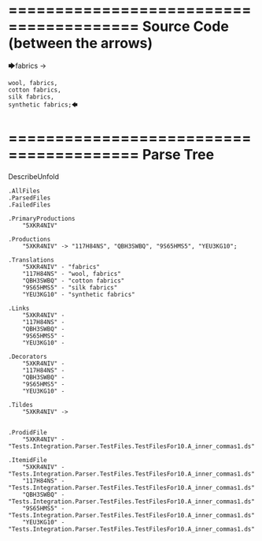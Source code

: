 ========================================
Source Code (between the arrows)
========================================

🡆fabrics ->

	wool, fabrics,
	cotton fabrics,
	silk fabrics,
	synthetic fabrics;🡄

========================================
Parse Tree
========================================
DescribeUnfold

    .AllFiles
    .ParsedFiles
    .FailedFiles

    .PrimaryProductions
        "5XKR4NIV" 

    .Productions
        "5XKR4NIV" -> "117H84NS", "QBH3SWBQ", "9S65HMS5", "YEU3KG10";

    .Translations
        "5XKR4NIV" - "fabrics"
        "117H84NS" - "wool, fabrics"
        "QBH3SWBQ" - "cotton fabrics"
        "9S65HMS5" - "silk fabrics"
        "YEU3KG10" - "synthetic fabrics"

    .Links
        "5XKR4NIV" - 
        "117H84NS" - 
        "QBH3SWBQ" - 
        "9S65HMS5" - 
        "YEU3KG10" - 

    .Decorators
        "5XKR4NIV" - 
        "117H84NS" - 
        "QBH3SWBQ" - 
        "9S65HMS5" - 
        "YEU3KG10" - 

    .Tildes
        "5XKR4NIV" -> 


    .ProdidFile
        "5XKR4NIV" - "Tests.Integration.Parser.TestFiles.TestFilesFor10.A_inner_commas1.ds"

    .ItemidFile
        "5XKR4NIV" - "Tests.Integration.Parser.TestFiles.TestFilesFor10.A_inner_commas1.ds"
        "117H84NS" - "Tests.Integration.Parser.TestFiles.TestFilesFor10.A_inner_commas1.ds"
        "QBH3SWBQ" - "Tests.Integration.Parser.TestFiles.TestFilesFor10.A_inner_commas1.ds"
        "9S65HMS5" - "Tests.Integration.Parser.TestFiles.TestFilesFor10.A_inner_commas1.ds"
        "YEU3KG10" - "Tests.Integration.Parser.TestFiles.TestFilesFor10.A_inner_commas1.ds"

